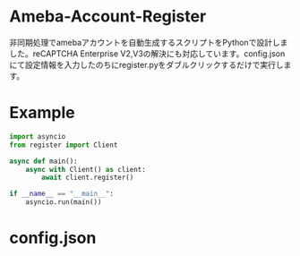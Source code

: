 # Ameba-Account-Register
非同期処理でamebaアカウントを自動生成するスクリプトをPythonで設計しました。reCAPTCHA Enterprise V2,V3の解決にも対応しています。config.jsonにて設定情報を入力したのちにregister.pyをダブルクリックするだけで実行します。

# Example
```Python:qiita.py
import asyncio
from register import Client

async def main():
    async with Client() as client:
        await client.register()

if __name__ == "__main__":
    asyncio.run(main())
```

# config.json
